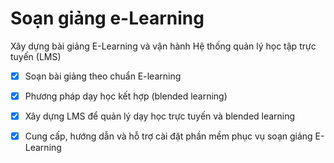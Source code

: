 # Soạn giảng e-Learning

Xây dựng bài giảng E-Learning và vận hành Hệ thống quản lý học tập trực tuyến (LMS)

* [x] Soạn bài giảng theo chuẩn E-learning
* [x] Phương pháp dạy học kết hợp (blended learning)
* [x] Xây dựng LMS để quản lý dạy học trực tuyến và blended learning
* [x] Cung cấp, hướng dẫn và hỗ trợ cài đặt phần mềm phục vụ soạn giảng E-Learning

